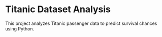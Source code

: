 # Titanic Dataset Analysis

This project analyzes Titanic passenger data to predict survival chances using Python.